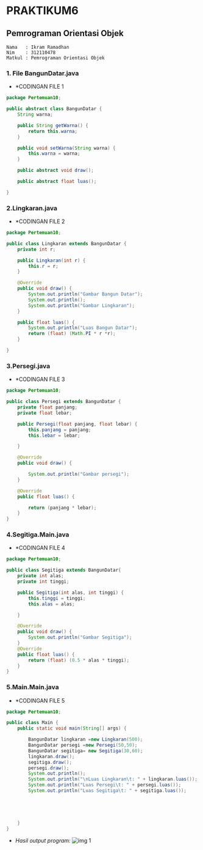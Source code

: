 # PRAKTIKUM6
## Pemrograman Orientasi Objek

````shell
Nama   : Ikram Ramadhan
Nim    : 312110478
Matkul : Pemrograman Orientasi Objek
````


### 1. File BangunDatar.java
* *CODINGAN FILE 1

```java
package Pertemuan10;

public abstract class BangunDatar {
    String warna;

    public String getWarna() {
        return this.warna;
    }

    public void setWarna(String warna) {
        this.warna = warna;
    }

    public abstract void draw();

    public abstract float luas();

}
```

### 2.Lingkaran.java
* *CODINGAN FILE 2
```java
package Pertemuan10;

public class Lingkaran extends BangunDatar {
    private int r;

    public Lingkaran(int r) {
        this.r = r;
    }

    @Override
    public void draw() {
        System.out.println("Gambar Bangun Datar");
        System.out.println();
        System.out.println("Gambar Lingkaran");
    }

    public float luas() {
        System.out.println("Luas Bangun Datar");
        return (float) (Math.PI * r *r);
    }

}

```
### 3.Persegi.java
* *CODINGAN FILE 3
```java
package Pertemuan10;

public class Persegi extends BangunDatar {
    private float panjang;
    private float lebar;

    public Persegi(float panjang, float lebar) {
        this.panjang = panjang;
        this.lebar = lebar;

    }

    @Override
    public void draw() {

        System.out.println("Gambar persegi");
    }

    @Override
    public float luas() {

        return (panjang * lebar);
    }
}

```
### 4.Segitiga.Main.java
* *CODINGAN FILE 4
```java
package Pertemuan10;

public class Segitiga extends BangunDatar{
    private int alas;
    private int tinggi;

    public Segitiga(int alas, int tinggi) {
        this.tinggi = tinggi;
        this.alas = alas;

    }

    @Override
    public void draw() {
        System.out.println("Gambar Segitiga");
    }
    @Override
    public float luas() {
        return (float) (0.5 * alas * tinggi);
    }
}

```
### 5.Main.Main.java
* *CODINGAN FILE 5
```java
package Pertemuan10;

public class Main {
    public static void main(String[] args) {

        BangunDatar lingkaran =new Lingkaran(500);
        BangunDatar persegi =new Persegi(50,50);
        BangunDatar segitiga= new Segitiga(30,60);
        lingkaran.draw();
        segitiga.draw();
        persegi.draw();
        System.out.println();
        System.out.println("\nLuas Lingkaran\t: " + lingkaran.luas());
        System.out.println("Luas Persegi\t: " + persegi.luas());
        System.out.println("Luas Segitiga\t: " + segitiga.luas());





    }
}
```

* *Hasil output program:*
  ![img 1](ssan/ssan1.png)
